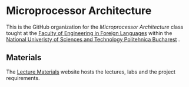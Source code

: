 # Microprocessor Architecture

This is the GitHub organization for the *Microprocessor Architecture* class tought 
at the [Faculty of Engineering in Foreign Languages](https://fils.upb.ro/en/home-english/) within the 
[National Univeristy of Sciences and Technology Politehnica Bucharest](https://upb.ro/en/)
.
## Materials
The [Lecture Materials](http://upb-fils-ma.github.io) website hosts the lectures, labs and 
the project requirements.
